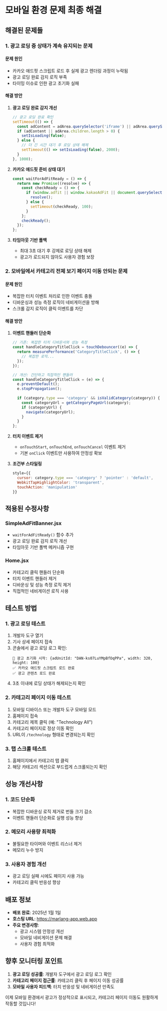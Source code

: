 # 모바일 환경 문제 최종 해결

## 해결된 문제들

### 1. 광고 로딩 중 상태가 계속 유지되는 문제

#### 문제 원인
- 카카오 애드핏 스크립트 로드 후 실제 광고 렌더링 과정이 누락됨
- 광고 로딩 완료 감지 로직 부족
- 타이밍 이슈로 인한 광고 초기화 실패

#### 해결 방안
1. **광고 로딩 완료 감지 개선**
   ```javascript
   // 광고 로딩 완료 확인
   setTimeout(() => {
     const adContent = adArea.querySelector('iframe') || adArea.querySelector('div[id*="kakao"]');
     if (adContent || adArea.children.length > 0) {
       setIsLoading(false);
     } else {
       // 더 긴 시간 대기 후 로딩 상태 해제
       setTimeout(() => setIsLoading(false), 2000);
     }
   }, 1000);
   ```

2. **카카오 애드핏 준비 상태 대기**
   ```javascript
   const waitForAdFitReady = () => {
     return new Promise((resolve) => {
       const checkReady = () => {
         if (window.adfit || window.kakaoAdFit || document.querySelector('.kakao_ad_area iframe')) {
           resolve();
         } else {
           setTimeout(checkReady, 100);
         }
       };
       checkReady();
     });
   };
   ```

3. **타임아웃 기반 폴백**
   - 최대 3초 대기 후 강제로 로딩 상태 해제
   - 광고가 로드되지 않아도 사용자 경험 보장

### 2. 모바일에서 카테고리 전체 보기 페이지 이동 안되는 문제

#### 문제 원인
- 복잡한 터치 이벤트 처리로 인한 이벤트 충돌
- 디바운싱과 성능 측정 로직이 네비게이션을 방해
- 스크롤 감지 로직이 클릭 이벤트를 차단

#### 해결 방안
1. **이벤트 핸들러 단순화**
   ```javascript
   // 기존: 복잡한 터치 디바운서와 성능 측정
   const handleCategoryTitleClick = touchDebouncer((e) => {
     return measurePerformance('CategoryTitleClick', () => {
       // 복잡한 로직...
     });
   });

   // 개선: 간단하고 직접적인 핸들러
   const handleCategoryTitleClick = (e) => {
     e.preventDefault();
     e.stopPropagation();
     
     if (category.type === 'category' && isValidCategory(category)) {
       const categoryUrl = getCategoryPageUrl(category);
       if (categoryUrl) {
         navigate(categoryUrl);
       }
     }
   };
   ```

2. **터치 이벤트 제거**
   - `onTouchStart`, `onTouchEnd`, `onTouchCancel` 이벤트 제거
   - 기본 `onClick` 이벤트만 사용하여 안정성 확보

3. **조건부 스타일링**
   ```javascript
   style={{ 
     cursor: category.type === 'category' ? 'pointer' : 'default',
     WebkitTapHighlightColor: 'transparent',
     touchAction: 'manipulation'
   }}
   ```

## 적용된 수정사항

### SimpleAdFitBanner.jsx
- `waitForAdFitReady()` 함수 추가
- 광고 로딩 완료 감지 로직 개선
- 타임아웃 기반 폴백 메커니즘 구현

### Home.jsx
- 카테고리 클릭 핸들러 단순화
- 터치 이벤트 핸들러 제거
- 디바운싱 및 성능 측정 로직 제거
- 직접적인 네비게이션 로직 사용

## 테스트 방법

### 1. 광고 로딩 테스트
1. 개발자 도구 열기
2. 기사 상세 페이지 접속
3. 콘솔에서 광고 로딩 로그 확인:
   ```
   🎯 광고 초기화 시작: {adUnitId: "DAN-ks07LuYMpBfOqPPa", width: 320, height: 100}
   ✅ 카카오 애드핏 스크립트 로드 완료
   ✅ 광고 콘텐츠 로드 완료
   ```
4. 3초 이내에 로딩 상태가 해제되는지 확인

### 2. 카테고리 페이지 이동 테스트
1. 모바일 디바이스 또는 개발자 도구 모바일 모드
2. 홈페이지 접속
3. 카테고리 제목 클릭 (예: "Technology All")
4. 카테고리 페이지로 정상 이동 확인
5. URL이 `/technology` 형태로 변경되는지 확인

### 3. 탭 스크롤 테스트
1. 홈페이지에서 카테고리 탭 클릭
2. 해당 카테고리 섹션으로 부드럽게 스크롤되는지 확인

## 성능 개선사항

### 1. 코드 단순화
- 복잡한 디바운싱 로직 제거로 번들 크기 감소
- 이벤트 핸들러 단순화로 실행 성능 향상

### 2. 메모리 사용량 최적화
- 불필요한 타이머와 이벤트 리스너 제거
- 메모리 누수 방지

### 3. 사용자 경험 개선
- 광고 로딩 실패 시에도 페이지 사용 가능
- 카테고리 클릭 반응성 향상

## 배포 정보

- **배포 완료**: 2025년 1월 1일
- **호스팅 URL**: https://marlang-app.web.app
- **주요 변경사항**: 
  - 광고 시스템 안정성 개선
  - 모바일 네비게이션 문제 해결
  - 사용자 경험 최적화

## 향후 모니터링 포인트

1. **광고 로딩 성공률**: 개발자 도구에서 광고 로딩 로그 확인
2. **카테고리 페이지 접근률**: 카테고리 클릭 후 페이지 이동 성공률
3. **모바일 사용자 피드백**: 터치 반응성 및 네비게이션 만족도

이제 모바일 환경에서 광고가 정상적으로 표시되고, 카테고리 페이지 이동도 원활하게 작동할 것입니다!